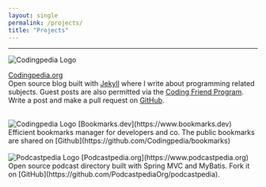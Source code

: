 ```yaml
---
layout: single
permalink: /projects/
title: "Projects"
---
```

<hr>

<div class="clear"></div>

<img src="{{ site.url }}{{ site.baseurl }}/assets/images/projects/logo-codingpedia.png" alt="Codingpedia Logo" class="align-left logo-project">
 
[Codingpedia.org](http://www.codingpedia.org) <br/>
Open source blog built with [Jekyll](https://jekyllrb.com/) where I write about programming related subjects. Guest posts are also permitted 
via the [Coding Friend Program](http://www.codingpedia.org/friends/). Write a post and make a pull request on [GitHub](https://github.com/Codingpedia/codingpedia.github.io).


<div class="clear"></div>
<br/>

<img src="{{ site.url }}{{ site.baseurl }}/assets/images/projects/logo-bookmarks.png" alt="Codingpedia Logo" class="align-left logo-project">
[Bookmarks.dev](https://www.bookmarks.dev) <br/>
Efficient bookmarks manager for developers and co. The public bookmarks are shared on [Github](https://github.com/Codingpedia/bookmarks)  

<div class="clear"></div>
<br/>

<img src="{{ site.url }}{{ site.baseurl }}/assets/images/projects/logo-podcastpedia.png" alt="Podcastpedia Logo" class="align-left logo-project">
[Podcastpedia.org](https://www.podcastpedia.org) <br/>
Open source podcast directory built with Spring MVC and MyBatis. Fork it on [GitHub](https://github.com/PodcastpediaOrg/podcastpedia).  
